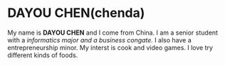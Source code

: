 # DAYOU CHEN(chenda)
My name is **DAYOU CHEN** and I come from China. I am a senior student with a *informatics major and a business congate.* I also have a entrepreneurship minor.
My interst is cook and video games.
I love try different kinds of foods. 
